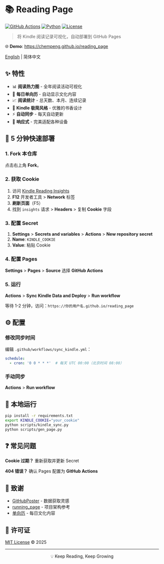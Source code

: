 # 📚 Reading Page

[![GitHub Actions](https://img.shields.io/badge/GitHub%20Actions-Automated-success?logo=github)](https://github.com/features/actions)
[![Python](https://img.shields.io/badge/Python-3.8+-blue.svg?logo=python)](https://www.python.org/)
[![License](https://img.shields.io/badge/License-MIT-green.svg)](LICENSE)

> 将 Kindle 阅读记录可视化，自动部署到 GitHub Pages

🌐 **Demo**: https://chempeng.github.io/reading_page

[English](README-EN.md) | 简体中文

## ✨ 特性

- 📊 **阅读热力图** - 全年阅读活动可视化
- 📅 **每日单向历** - 自动显示文化内容
- 📈 **阅读统计** - 总天数、本月、连续记录
- 🎨 **Kindle 极简风格** - 优雅的书香设计
- ⚡ **自动同步** - 每天自动更新
- 📱 **响应式** - 完美适配各种设备

## 🚀 5 分钟快速部署

### 1. Fork 本仓库

点击右上角 **Fork**。

### 2. 获取 Cookie

1. 访问 [Kindle Reading Insights](https://www.amazon.com/kindle/reading/insights)
2. **F12** 开发者工具 > **Network** 标签
3. **刷新页面**（F5）
4. 找到 `insights` 请求 > **Headers** > 复制 **Cookie** 字段

### 3. 配置 Secret

1. **Settings** > **Secrets and variables** > **Actions** > **New repository secret**
2. **Name**: `KINDLE_COOKIE`
3. **Value**: 粘贴 Cookie

### 4. 配置 Pages

**Settings** > **Pages** > **Source** 选择 **GitHub Actions**

### 5. 运行

**Actions** > **Sync Kindle Data and Deploy** > **Run workflow**

等待 1-2 分钟，访问：`https://你的用户名.github.io/reading_page`

## ⚙️ 配置

### 修改同步时间

编辑 `.github/workflows/sync_kindle.yml`：

```yaml
schedule:
  - cron: '0 0 * * *'  # 每天 UTC 00:00（北京时间 08:00）
```

### 手动同步

**Actions** > **Run workflow**

## 🔧 本地运行

```bash
pip install -r requirements.txt
export KINDLE_COOKIE="your_cookie"
python scripts/kindle_sync.py
python scripts/gen_page.py
```

## ❓ 常见问题

**Cookie 过期？** 重新获取并更新 Secret

**404 错误？** 确认 Pages 配置为 **GitHub Actions**

## 🤝 致谢

- [GitHubPoster](https://github.com/yihong0618/GitHubPoster) - 数据获取灵感
- [running_page](https://github.com/yihong0618/running_page) - 项目架构参考
- [单向历](https://owspace.com) - 每日文化内容

## 📄 许可证

[MIT License](LICENSE) © 2025

---

<p align="center">
  💡 Keep Reading, Keep Growing
</p>
